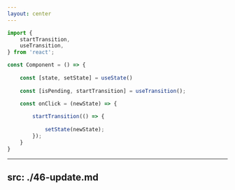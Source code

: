 ```yaml
---
layout: center
---
```


```ts {3|10-11|13-17}
import {
	startTransition, 
    useTransition,
} from 'react';

const Component = () => {
	
	const [state, setState] = useState()
  
	const [isPending, startTransition] = useTransition();

	const onClick = (newState) => {
		
		startTransition(() => {
			
			setState(newState);
		});
	}	
}
```
---
src: ./46-update.md
---
